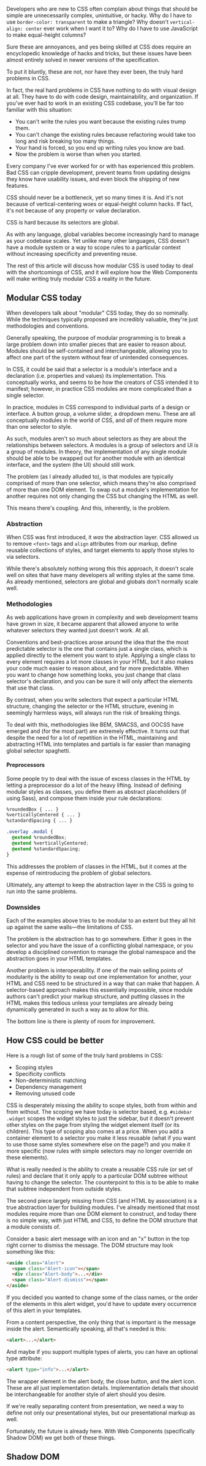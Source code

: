 <!--
{
  "layout": "article",
  "title": "Web Components and the Future of Modular CSS",
  "date": "2014-10-31T22:01:36-07:00",
  "draft": true,
  "tags": [
    "CSS",
    "HTML",
    "JavaScript"
  ]
}
-->

<!--
I. Problems with CSS
  A. It's not the properties
    1. vertical centering
    2. equal height columns
    3. browser inconsistencies
    3. tricks, hack, unintuitive property combinations, etc.
  B. It's the selectors
    1. Scoping styles
    2. Specificity conflicts
    3. Non-deterministic matching
    4. Dependency management
    5. Removing unused code
  C. All of these problem stem from the lack of a real "module" system in CSS
II. Modular CSS today
  A. BEM, SMACSS, OOCSS (and a million new ones the creep up almost daily)
    1. Principles
      a. single classes (consistent specificity)
      b. decouple layout from theme (structure from skin)
      c. decouple content form container
  B. Abstraction layer
    1. Selectors
      a. code reuse through comma-separated selectors
      b. #sidebar, #footer, .item, .callout { ... }
    2. HTML + CSS
      a. CSS defines small, modular class-based rules
      b. The HTML templates contain many, many classes
    3. Preprocessor + Selectors
      a. A preprocessor defines modular styles via @mixin or @extend
      b. Those modular styles are assigned to complex selectors
      c. The HTML remains free of most
  C. Downsides
    1. All of these strategies work to varying degrees, but at the end of the day they are brittle because the selectors are still global.
    2. These systems are not interoperable as the conventions typically only work when *all* the code is following the convention.
      a. Conventions are great for your own code, but they typically fall apart if you're using any third party code.
      b. Conformance

III. How could CSS be better?
  A. Style scoping
  B. Abstracting implementation details
III. Real CSS Modules
  A. Shadow DOM
    1. Two-way style boundary
    2. The abstraction lives in a style tag inside the shadow root
  B. Context
    1. Selector context is hard to manage and comes with specificity problems, element context is more reusable, easier to reason about, easier to establish intent, and makes dependencies are clearer
IV. Examples
  A. Classes vs Components
    1. Inheritance
    2. Composition
  B. Building a complex component from simple components.
  C. Building a layout from layout primitives.
V. Conclusion
-->

Developers who are new to CSS often complain about things that should be simple are unnecessarily complex, unintuitive, or hacky. Why do I have to use `border-color: transparent` to make a triangle? Why doesn't `vertical-align: center` ever work when I want it to? Why do I have to use JavaScript to make equal-height columns?

Sure these are annoyances, and yes being skilled at CSS does require an encyclopedic knowledge of hacks and tricks, but these issues have been almost entirely solved in newer versions of the specification.

To put it bluntly, these are not, nor have they ever been, the truly hard problems in CSS.

In fact, the real hard problems in CSS have nothing to do with visual design at all. They have to do with code design, maintainability, and organization. If you've ever had to work in an existing CSS codebase, you'll be far too familiar with this situation:

* You can't write the rules you want because the existing rules trump them.
* You can't change the existing rules because refactoring would take too long and risk breaking too many things.
* Your hand is forced, so you end up writing rules you know are bad.
* Now the problem is worse than when you started.

Every company I've ever worked for or with has experienced this problem. Bad CSS can cripple development, prevent teams from updating designs they know have usability issues, and even block the shipping of new features.

CSS should never be a bottleneck, yet so many times it is. And it's not because of vertical-centering woes or equal-height column hacks. If fact, it's not because of any property or value declaration.

CSS is hard because its selectors are global.

As with any language, global variables become increasingly hard to manage as your codebase scales. Yet unlike many other languages, CSS doesn't have a module system or a way to scope rules to a particular context without increasing specificity and preventing reuse.

The rest of this article will discuss how modular CSS is used today to deal with the shortcomings of CSS, and it will explore how the Web Components will make writing truly modular CSS a reality in the future.

## Modular CSS today


When developers talk about "modular" CSS today, they do so nominally. While the techniques typically proposed are incredibly valuable, they're just methodologies and conventions.


Generally speaking, the purpose of modular programming is to break a large problem down into smaller pieces that are easier to reason about. Modules should be self-contained and interchangeable, allowing you to affect one part of the system without fear of unintended consequences.

In CSS, it could be said that a selector is a module's interface and a declaration (i.e. properties and values) its implementation. This conceptually works, and seems to be how the creators of CSS intended it to manifest; however, in practice CSS modules are more complicated than a single selector.

In practice, modules in CSS correspond to individual parts of a design or interface. A button group, a volume slider, a dropdown menu. These are all conceptually modules in the world of CSS, and *all* of them require more than one selector to style.

As such, modules aren't so much about selectors as they are about the relationships between selectors. A modules is a group of selectors and UI is a group of modules. In theory, the implementation of any single module should be able to be swapped out for another module with an identical interface, and the system (the UI) should still work.

The problem (as I already alluded to), is that modules are typically comprised of more than one selector, which means they're also comprised of more than one DOM element. To swap out a module's implementation for another requires not only changing the CSS but changing the HTML as well.

This means there's coupling. And this, inherently, is the problem.

### Abstraction

When CSS was first introduced, it *was* the abstraction layer. CSS allowed us to remove `<font>` tags and `align` attributes from our markup, define reusable collections of styles, and target elements to apply those styles to via selectors.

While there's absolutely nothing wrong this this approach, it doesn't scale well on sites that have many developers all writing styles at the same time. As already mentioned, selectors are global and globals don't normally scale well.

### Methodologies

As web applications have grown in complexity and web development teams have grown in size, it became apparent that allowed anyone to write whatever selectors they wanted just doesn't work. At all.

Conventions and best-practices arose around the idea that the the most predictable selector is the one that contains just a single class, which is applied directly to the element you want to style. Applying a single class to every element requires a lot more classes in your HTML, but it also makes your code much easier to reason about, and far more predictable. When you want to change how something looks, you just change that class selector's declaration, and you can be sure it will only affect the elements that use that class.

By contrast, when you write selectors that expect a particular HTML structure, changing the selector or the HTML structure, evening in seemingly harmless ways, will always run the risk of breaking things.

To deal with this, methodologies like BEM, SMACSS, and OOCSS have emerged and (for the most part) are extremely effective. It turns out that despite the need for a lot of repetition in the HTML, maintaining and abstracting HTML into templates and partials is far easier than managing global selector spaghetti.

#### Preprocessors

Some people try to deal with the issue of excess classes in the HTML by letting a preprocessor do a lot of the heavy lifting. Instead of defining modular styles as classes, you define them as abstract placeholders (if using Sass), and compose them inside your rule declarations:

```css
%roundedBox { ... }
%verticallyCentered { ... }
%standardSpacing { ... }

.overlay .modal {
  @extend %roundedBox;
  @extend %verticallyCentered;
  @extend %standardSpacing;
}
```

This addresses the problem of classes in the HTML, but it comes at the expense of reintroducing the problem of global selectors.

Ultimately, any attempt to keep the abstraction layer in the CSS is going to run into the same problems.

### Downsides

Each of the examples above tries to be modular to an extent but they all hit up against the same walls&mdash;the limitations of CSS.

The problem is the abstraction has to go somewhere. Either it goes in the selector and you have the issue of a conflicting global namespace, or you develop a disciplined convention to manage the global namespace and the abstraction goes in your HTML templates.

Another problem is interoperability. If one of the main selling points of modularity is the ability to swap out one implementation for another, your HTML and CSS need to be structured in a way that can make that happen. A selector-based approach makes this essentially impossible, since module authors can't predict your markup structure, and putting classes in the HTML makes this tedious unless your templates are already being dynamically generated in such a way as to allow for this.

The bottom line is there is plenty of room for improvement.

## How CSS could be better

Here is a rough list of some of the truly hard problems in CSS:

* Scoping styles
* Specificity conflicts
* Non-deterministic matching
* Dependency management
* Removing unused code

CSS is desperately missing the ability to scope styles, both from within and from without. The scoping we have today is selector based, e.g. `#sidebar .widget` scopes the widget styles to just the sidebar, but it doesn't prevent other styles on the page from styling the widget element itself (or its children). This type of scoping also comes at a price. When you add a container element to a selector you make it less reusable (what if you want to use those same styles somewhere else on the page?) and you make it more specific (now rules with simple selectors may no longer override on these elements).

What is really needed is the ability to create a reusable CSS rule (or set of rules) and declare that it only apply to a particular DOM subtree without having to change the selector. The counterpoint to this is to be able to make that subtree independent from outside styles.

The second piece largely missing from CSS (and HTML by association) is a true abstraction layer for building modules. I've already mentioned that most modules require more than one DOM element to construct, and today there is no simple way, with just HTML and CSS, to define the DOM structure that a module consists of.

Consider a basic alert message with an icon and an "x" button in the top right corner to dismiss the message. The DOM structure may look something like this:

```html
<aside class="Alert">
  <span class="Alert-icon"></span>
  <div class="Alert-body">...</div>
  <span class="Alert-dismiss"></span>
</aside>
```

If you decided you wanted to change some of the class names, or the order of the elements in this alert widget, you'd have to update every occurrence of this alert in your templates.

From a content perspective, the only thing that is important is the message inside the alert. Semantically speaking, all that's needed is this:

```html
<alert>...</alert>
```

And maybe if you support multiple types of alerts, you can have an optional type attribute:

```html
<alert type="info">...</alert>
```

The wrapper element in the alert body, the close button, and the alert icon. These are all just implementation details. Implementation details that should be interchangeable for another style of alert should you desire.

If we're really separating content from presentation, we need a way to define not only our presentational styles, but our presentational markup as well.

Fortunately, the future is already here. With Web Components (specifically Shadow DOM) we get both of these things.

## Shadow DOM













<!--

***


I think the modular/object-oriented CSS movement has been one of the best things to come to front-end architecture in recent history. When building web applications, it's unfortunate that code, which has almost nothing to do with how an application functions, is so often the bottleneck in building new features.

This should not be the case, nor do I think it's an overstatement. In almost every company I've ever worked at, I can distinctly remember a situation where we wanted to change or improve something, but we didn't for fear that *any* change to the CSS would have potentially disastrous, unforeseen consequences.

Our selectors were paralyzing us.

### Methodologies

There is certainly no shortage of modular CSS methodologies to choose from today. The classics are BEM, SMACSS, and OOCSS, but it feels like a new one comes out every week. To simplify things, I'm going to lump them all into a single category, and my example are going to use BEM (specifically the SUIT flavor) because it's the most prescriptive.

Ultimately, all modular CSS methodologies have the same fundamental goals in common:

- **Prefer single class selectors:** single classes keep specificity low, consistent, and they will never match an element in the HTML that you haven't explicitly ask it to.
- **Avoid contextual styling:** do not style components based on where appear in the DOM. Doing so is inherently less reusable and makes usage of these components unpredictable.
- **Decouple layout from theme:** the way a component looks and the way it appears relative to the elements around it are two separate concerns. When you combine those concerns (e.g. adding margin or positioning properties to components) you make them less reusable.



### Downsides

The


1. All of these strategies work to varying degrees, but at the end of the day they are brittle because the selectors are still global.
2. These systems are not interoperable as the conventions typically only work when *all* the code is following the convention.

-->


